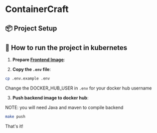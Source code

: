 # ContainerCraft

## 📦 Project Setup

## 🚀 How to run the project in kubernetes

1. **Prepare [Frontend Image](https://github.com/PedroJoga/MEI-CM.CN.Proj_Group_Frontend)**:

2. **Copy the `.env` file**:

```bash
cp .env.example .env
```

Change the DOCKER_HUB_USER in `.env` for your docker hub username

3. **Push backend image to docker hub**:

NOTE: you will need Java and maven to compile backend

```bash
make push
```


That's it!